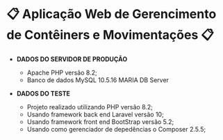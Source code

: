 # 📋 Aplicação Web de Gerencimento de Contêiners e Movimentações 📋

- **DADOS DO SERVIDOR DE PRODUÇÃO**

  - Apache PHP versão 8.2;
  - Banco de dados MySQL 10.5.16 MARIA DB Server


- **DADOS DO TESTE**

  - Projeto realizado utilizando PHP versão 8.2;
  - Usando framework back end Laravel versão 10;
  - Usando framework front end BootStrap versão 5.2;
  - Usando como gerenciador de depedências o Composer 2.5.5;
